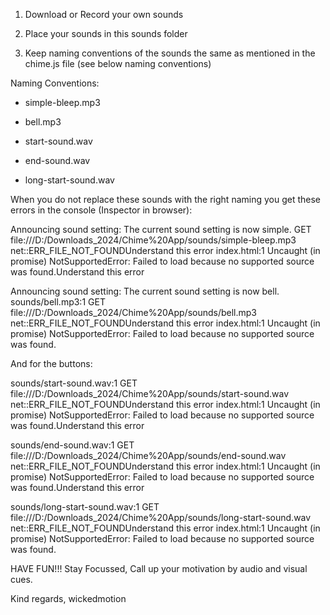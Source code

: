 1. Download or Record your own sounds

2. Place your sounds in this sounds folder

3. Keep naming conventions of the sounds the same as mentioned in the chime.js file (see below naming conventions)

Naming Conventions:

- simple-bleep.mp3
- bell.mp3

- start-sound.wav
- end-sound.wav
- long-start-sound.wav

When you do not replace these sounds with the right naming you get these errors in the console (Inspector in browser):

Announcing sound setting: The current sound setting is now simple.
GET file:///D:/Downloads_2024/Chime%20App/sounds/simple-bleep.mp3 net::ERR_FILE_NOT_FOUNDUnderstand this error
index.html:1 Uncaught (in promise) NotSupportedError: Failed to load because no supported source was found.Understand this error

Announcing sound setting: The current sound setting is now bell.
sounds/bell.mp3:1  GET file:///D:/Downloads_2024/Chime%20App/sounds/bell.mp3 net::ERR_FILE_NOT_FOUNDUnderstand this error
index.html:1 Uncaught (in promise) NotSupportedError: Failed to load because no supported source was found.

And for the buttons:

sounds/start-sound.wav:1  GET file:///D:/Downloads_2024/Chime%20App/sounds/start-sound.wav net::ERR_FILE_NOT_FOUNDUnderstand this error
index.html:1 Uncaught (in promise) NotSupportedError: Failed to load because no supported source was found.Understand this error

sounds/end-sound.wav:1  GET file:///D:/Downloads_2024/Chime%20App/sounds/end-sound.wav net::ERR_FILE_NOT_FOUNDUnderstand this error
index.html:1 Uncaught (in promise) NotSupportedError: Failed to load because no supported source was found.Understand this error

sounds/long-start-sound.wav:1  GET file:///D:/Downloads_2024/Chime%20App/sounds/long-start-sound.wav net::ERR_FILE_NOT_FOUNDUnderstand this error
index.html:1 Uncaught (in promise) NotSupportedError: Failed to load because no supported source was found.

HAVE FUN!!! Stay Focussed, Call up your motivation by audio and visual cues.

Kind regards, wickedmotion